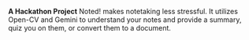 **A Hackathon Project**
Noted! makes notetaking less stressful. It utilizes Open-CV and Gemini to understand your notes and provide a summary, quiz you on them, or convert them to a document.

